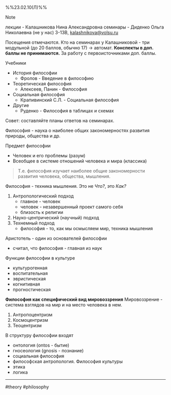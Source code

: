 %%23.02.10(Л)%%
> [!NOTE]
> лекции - Калашникова Нина Александровна
> семинары - Диденко Ольга Николаевна (не у нас)
> 3-13В, kalashnikova@volsu.ru
> 
> Посещения отмечаются.
> Кто на семинарах у Калашниковой - три модульной (до 20 баллов, обычно 17) -> автомат.
> **Конспекты в доп. баллы не принимаются.**
> За работу с первоисточниками доп. баллы.
> 
> Учебники
> - История философии
> 	- Фролов - Введение в философию
> - Теоретическая философия
> 	- Алексеев, Панин - Философия
> - Социальная философия
> 	- Крапивинский С.Л. - Социальная философия
> - Другие
> 	- Руденко - Философия в таблицах и схемах
> 
> Совет: составляйте планы ответов на семинарах.

Философия - наука о наиболее общих закономерностях развития природы, общества и др.

Предмет философии
- Человек и его проблемы (разум)
- Всеобщее в системе отношений человека и мира (классика)

> Т.е. философия изучает наиболее общие закономерности развития человека, общества, мышления.

Философия - техника мышления. Это не *Что?*, это *Как?*
1. Антропологический подход
	- главное - человек
	- человек - незавершенный проект самого себя
	- близость к религии
1. Науко-центрический (научный) подход
2. Технемный подход
	- философия - то, как мы осмысляем мир, техника мышления

Аристотель - один из основателей философии
- считал, что философия - главная из наук

Функции философии в культуре
- культурогенная
- воспитательная
- эвристическая
- когнитивная
- прогностическая

**Философия как специфический вид мировоззрения**
Мировоззрение - система взглядов на мир и на место человека в нем.
1. Антропоцентризм
2. Космоцентризм
3. Теоцентризм

В структуру философии входят
- онтология (ontos - бытие)
- гносеология (gnosis - познание)
- социальная философия
- философская антропология. Философия культуры
- этика
- логика

---
#theory #philosophy